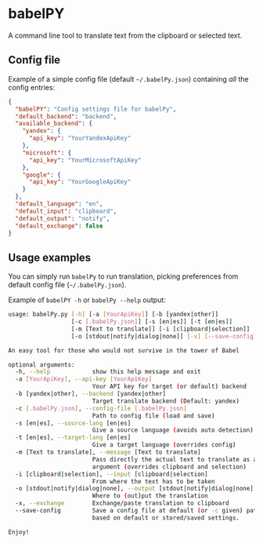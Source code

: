 # babelPY

A command line tool to translate text from the clipboard or selected text.

## Config file

Example of a simple config file (default `~/.babelPy.json`) containing _all_ the config entries:

```json
{
  "babelPY": "Config settings file for babelPy",
  "default_backend": "backend",
  "available_backend": {
    "yandex": {
      "api_key": "YourYandexApiKey"
    },
    "microsoft": {
      "api_key": "YourMicrosoftApiKey"
    },
    "google": {
      "api_key": "YourGoogleApiKey"
    }
  },
  "default_language": "en",
  "default_input": "clipboard",
  "default_output": "notify",
  "default_exchange": false
}
```

## Usage examples

You can simply run `babelPy` to run translation, picking preferences from default config file (`~/.babelPy.json`).

Example of `babelPY -h` or `babelPy --help`  output:

```bash
usage: babelPy.py [-h] [-a [YourApiKey]] [-b [yandex|other]]
                  [-c [.babelPy.json]] [-s [en|es]] [-t [en|es]]
                  [-m [Text to translate]] [-i [clipboard|selection]]
                  [-o [stdout|notify|dialog|none]] [-x] [--save-config]

An easy tool for those who would not survive in the tower of Babel

optional arguments:
  -h, --help            show this help message and exit
  -a [YourApiKey], --api-key [YourApiKey]
                        Your API key for target (or default) backend
  -b [yandex|other], --backend [yandex|other]
                        Target translate backend (Default: yandex)
  -c [.babelPy.json], --config-file [.babelPy.json]
                        Path to config file (load and save)
  -s [en|es], --source-lang [en|es]
                        Give a source language (avoids auto detection)
  -t [en|es], --target-lang [en|es]
                        Give a target language (overrides config)
  -m [Text to translate], --message [Text to translate]
                        Pass directly the actual text to translate as an
                        argument (overrides clipboard and selection)
  -i [clipboard|selection], --input [clipboard|selection]
                        From where the text has to be taken
  -o [stdout|notify|dialog|none], --output [stdout|notify|dialog|none]
                        Where to (out)put the translation
  -x, --exchange        Exchange/paste translation to clipboard
  --save-config         Save a config file at default (or -c given) path,
                        based on default or stored/saved settings.

Enjoy!
```
